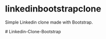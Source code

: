 # linkedinbootstrapclone
Simple Linkedin clone made with Bootstrap.

#   L i n k e d i n - C l o n e - B o o t s t r a p  
 